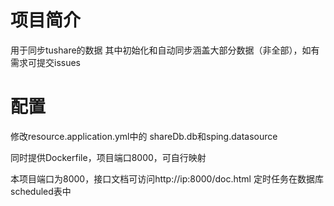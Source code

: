 # 项目简介
用于同步tushare的数据
其中初始化和自动同步涵盖大部分数据（非全部），如有需求可提交issues

# 配置
修改resource.application.yml中的
shareDb.db和sping.datasource

同时提供Dockerfile，项目端口8000，可自行映射

本项目端口为8000，接口文档可访问http://ip:8000/doc.html
定时任务在数据库scheduled表中

